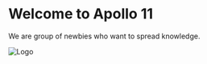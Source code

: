 # Welcome to Apollo 11

We are group of newbies who want to spread knowledge.

![Logo](https://github.com/tog3th3rw3hack/apollo-11/raw/gh-pages/Images/apollo-11.png)
